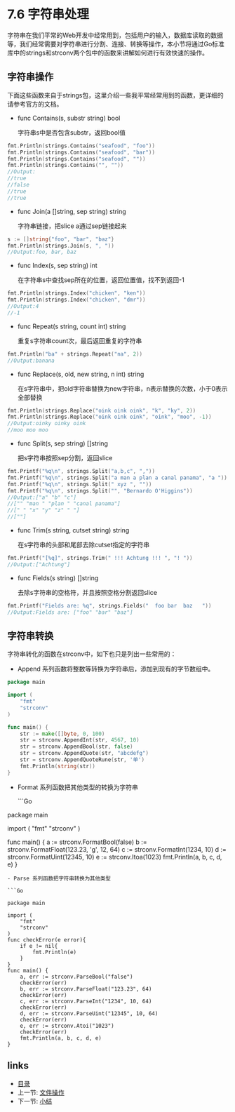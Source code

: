 # 7.6 字符串处理

字符串在我们平常的Web开发中经常用到，包括用户的输入，数据库读取的数据等，我们经常需要对字符串进行分割、连接、转换等操作，本小节将通过Go标准库中的strings和strconv两个包中的函数来讲解如何进行有效快速的操作。

## 字符串操作

下面这些函数来自于strings包，这里介绍一些我平常经常用到的函数，更详细的请参考官方的文档。

* func Contains\(s, substr string\) bool

  字符串s中是否包含substr，返回bool值

```go
fmt.Println(strings.Contains("seafood", "foo"))
fmt.Println(strings.Contains("seafood", "bar"))
fmt.Println(strings.Contains("seafood", ""))
fmt.Println(strings.Contains("", ""))
//Output:
//true
//false
//true
//true
```

* func Join\(a \[\]string, sep string\) string

  字符串链接，把slice a通过sep链接起来

```go
s := []string{"foo", "bar", "baz"}
fmt.Println(strings.Join(s, ", "))
//Output:foo, bar, baz
```

* func Index\(s, sep string\) int

  在字符串s中查找sep所在的位置，返回位置值，找不到返回-1

```go
fmt.Println(strings.Index("chicken", "ken"))
fmt.Println(strings.Index("chicken", "dmr"))
//Output:4
//-1
```

* func Repeat\(s string, count int\) string

  重复s字符串count次，最后返回重复的字符串

```go
fmt.Println("ba" + strings.Repeat("na", 2))
//Output:banana
```

* func Replace\(s, old, new string, n int\) string

  在s字符串中，把old字符串替换为new字符串，n表示替换的次数，小于0表示全部替换

```go
fmt.Println(strings.Replace("oink oink oink", "k", "ky", 2))
fmt.Println(strings.Replace("oink oink oink", "oink", "moo", -1))
//Output:oinky oinky oink
//moo moo moo
```

* func Split\(s, sep string\) \[\]string

  把s字符串按照sep分割，返回slice

```go
fmt.Printf("%q\n", strings.Split("a,b,c", ","))
fmt.Printf("%q\n", strings.Split("a man a plan a canal panama", "a "))
fmt.Printf("%q\n", strings.Split(" xyz ", ""))
fmt.Printf("%q\n", strings.Split("", "Bernardo O'Higgins"))
//Output:["a" "b" "c"]
//["" "man " "plan " "canal panama"]
//[" " "x" "y" "z" " "]
//[""]
```

* func Trim\(s string, cutset string\) string

  在s字符串的头部和尾部去除cutset指定的字符串

```go
fmt.Printf("[%q]", strings.Trim(" !!! Achtung !!! ", "! "))
//Output:["Achtung"]
```

* func Fields\(s string\) \[\]string

  去除s字符串的空格符，并且按照空格分割返回slice

```go
fmt.Printf("Fields are: %q", strings.Fields("  foo bar  baz   "))
//Output:Fields are: ["foo" "bar" "baz"]
```

## 字符串转换

字符串转化的函数在strconv中，如下也只是列出一些常用的：

* Append 系列函数将整数等转换为字符串后，添加到现有的字节数组中。

```go
package main

import (
    "fmt"
    "strconv"
)

func main() {
    str := make([]byte, 0, 100)
    str = strconv.AppendInt(str, 4567, 10)
    str = strconv.AppendBool(str, false)
    str = strconv.AppendQuote(str, "abcdefg")
    str = strconv.AppendQuoteRune(str, '单')
    fmt.Println(string(str))
}
```

* Format 系列函数把其他类型的转换为字符串

  \`\`\`Go

package main

import \( "fmt" "strconv" \)

func main\(\) { a := strconv.FormatBool\(false\) b := strconv.FormatFloat\(123.23, 'g', 12, 64\) c := strconv.FormatInt\(1234, 10\) d := strconv.FormatUint\(12345, 10\) e := strconv.Itoa\(1023\) fmt.Println\(a, b, c, d, e\) }

```text
- Parse 系列函数把字符串转换为其他类型

```Go

package main

import (
    "fmt"
    "strconv"
)
func checkError(e error){
    if e != nil{
        fmt.Println(e)
    }
}
func main() {
    a, err := strconv.ParseBool("false")
    checkError(err)
    b, err := strconv.ParseFloat("123.23", 64)
    checkError(err)
    c, err := strconv.ParseInt("1234", 10, 64)
    checkError(err)
    d, err := strconv.ParseUint("12345", 10, 64)
    checkError(err)
    e, err := strconv.Atoi("1023")
    checkError(err)
    fmt.Println(a, b, c, d, e)
}
```

## links

* [目录](https://github.com/7th-heaven/build-web-application-with-golang/tree/606abd586a7270d0e48762cf0454ba0fac330698/zh/preface.md%3E)
* 上一节: [文件操作](https://github.com/7th-heaven/build-web-application-with-golang/tree/606abd586a7270d0e48762cf0454ba0fac330698/zh/07.5.md%3E)
* 下一节: [小结](https://github.com/7th-heaven/build-web-application-with-golang/tree/606abd586a7270d0e48762cf0454ba0fac330698/zh/07.7.md%3E)


